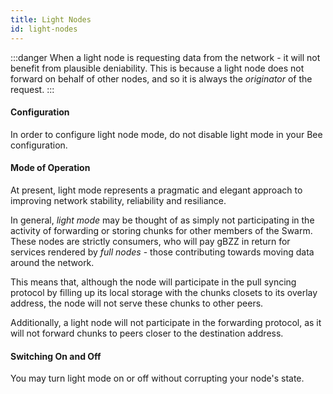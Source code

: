 ```yaml
---
title: Light Nodes
id: light-nodes
---
```


:::danger
When a light node is requesting data from the network - it will not benefit from plausible deniability. This is because a light node does not forward on behalf of other nodes, and so it is always the *originator* of the request.
:::

#### Configuration

In order to configure light node mode, do not disable light mode in your Bee configuration.

#### Mode of Operation

At present, light mode represents a pragmatic and elegant approach to improving network stability, reliability and resiliance.

In general, *light mode* may be thought of as simply not participating in the activity of forwarding or storing chunks for other members of the Swarm. These nodes are strictly consumers, who will pay gBZZ in return for services rendered by *full nodes* - those contributing towards moving data around the network.

This means that, although the node will participate in the pull
syncing protocol by filling up its local storage with the chunks
closets to its overlay address, the node will not serve these chunks
to other peers.

Additionally, a light node will not participate in the forwarding protocol, as it will not forward chunks to peers closer to the destination address.

#### Switching On and Off

You may turn light mode on or off without corrupting your node's state.